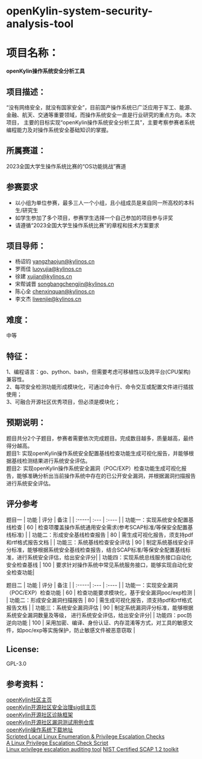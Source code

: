# openKylin-system-security-analysis-tool
# 项目名称：
**openKylin操作系统安全分析工具**

## 项目描述：
“没有网络安全，就没有国家安全”，目前国产操作系统已广泛应用于军工、能源、金融、航天、交通等重要领域，而操作系统安全一直是行业研究的重点方向。本次项目，
主要的目标实现“openKylin操作系统安全分析工具”，主要考察参赛者系统编程能力及对操作系统安全基础知识的掌握。

## 所属赛道：
2023全国大学生操作系统比赛的“OS功能挑战”赛道

## 参赛要求
* 以小组为单位参赛，最多三人一个小组，且小组成员是来自同一所高校的本科生/研究生
* 如学生参加了多个项目，参赛学生选择一个自己参加的项目参与评奖
* 请遵循“2023全国大学生操作系统比赛”的章程和技术方案要求

## 项目导师：
* 杨诏钧 yangzhaojun@kylinos.cn
* 罗雨佳 luoyujia@kylinos.cn  
* 徐建 xujian@kylinos.cn
* 宋帮诚晋 songbangchengjin@kylinos.cn
* 陈心全 chenxinquan@kylinos.cn
* 李文杰 liwenjie@kylinos.cn 

## 难度：
中等
## 特征：
1、编程语言：go、python、bash，但需要考虑可移植性以及跨平台(CPU架构)兼容性。  
2、每项安全检测功能形成模块化，可通过命令行、命令交互或配置文件进行插拔使用；  
3、可融合开源社区优秀项目，但必须是模块化；  

## 预期说明：
题目共分2个子题目，参赛者需要依次完成题目。完成数目越多，质量越高，最终得分越高。  
题目1:   实现openKylin操作系统安全配置基线检查功能生成可视化报告，并能够根据基线检测结果进行系统安全评估。    
题目2:   实现openKylin操作系统安全漏洞（POC/EXP）检查功能生成可视化报告，能够准确分析出当前操作系统中存在的已公开安全漏洞，并根据漏洞扫描报告进行系统安全评估。

## 评分参考
题目一
| 功能 | 评分 | 备注 |
| :-----| :--- | :---- |
| 功能一：实现系统安全配置基线检查 | 60 | 检查项覆盖操作系统通用安全需求(参考SCAP标准/等保安全配置基线标准) |
| 功能二：形成安全基线检查报告 | 80 | 需生成可视化报告，须支持pdf和rtf格式报告文档 |
| 功能三：系统基线检查安全评估 | 90 | 制定系统基线安全评分标准，能够根据系统安全基线检查报告，结合SCAP标准/等保安全配置基线标准，进行系统安全评估，给出安全评分|
| 功能四：实现系统总线服务接口自动化安全检查基线 | 100 | 要求针对操作系统中常见系统服务接口，能够实现自动化安全检查功能|

题目二
| 功能 | 评分 | 备注 |
| :-----| :--- | :---- |
| 功能一：实现安全漏洞（POC/EXP）检查功能 | 60 | 检查功能要求模块化，基于安全漏洞poc/exp检测 |
| 功能二：形成安全漏洞扫描报告 | 80 | 需生成可视化报告，须支持pdf和rtf格式报告文档 |
| 功能三：系统安全漏洞评估 | 90 | 制定系统漏洞评分标准，能够根据系统安全漏洞数量及等级， 进行系统安全评估，给出安全评分|
| 功能四：poc防逆向功能 | 100 | 采用加密、编译、身份认证、内存混淆等方式，对工具的敏感文件，如poc/exp等实施保护，防止敏感文件被恶意窃取 |

## License:
GPL-3.0

## 参考资料：   
[openKylin社区主页](https://www.openkylin.top/)   
[openKylin开源社区安全治理sig组主页](https://gitee.com/openkylin/community/tree/master/sig/SecurityGovernance)   
[openKylin开源社区诊脉框架](https://gitee.com/openkylin/genmai)  
[openKylin开源社区漏洞测试用例仓库](https://gitee.com/openkylin/openkylin-exploit-db)    
[openKylin操作系统下载地址](https://openkylin.top/downloads)  
[Scripted Local Linux Enumeration & Privilege Escalation Checks](https://github.com/rebootuser/LinEnum)    
[A Linux Privilege Escalation Check Script](https://github.com/sleventyeleven/linuxprivchecker)    
[Linux privilege escalation auditing tool](https://github.com/The-Z-Labs/linux-exploit-suggester)
[NIST Certified SCAP 1.2 toolkit](https://github.com/OpenSCAP/openscap)
